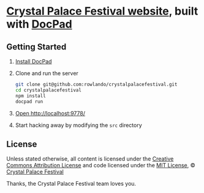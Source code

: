# [Crystal Palace Festival website](http://crystalpalacefestival.org), built with [DocPad](http://docpad.org)


## Getting Started

1. [Install DocPad](http://docpad.org/install) 

1. Clone and run the server

	``` bash
	git clone git@github.com:rowlando/crystalpalacefestival.git
	cd crystalpalacefestival
	npm install
	docpad run
	```

1. [Open http://localhost:9778/](http://localhost:9778/)

1. Start hacking away by modifying the `src` directory


## License

Unless stated otherwise, all content is licensed under the [Creative Commons Attribution License](http://creativecommons.org/licenses/by/3.0/) and code licensed under the [MIT License](http://creativecommons.org/licenses/MIT/), © [Crystal Palace Festival](http://crystalpalacefestival.org)

Thanks, the Crystal Palace Festival team loves you.
